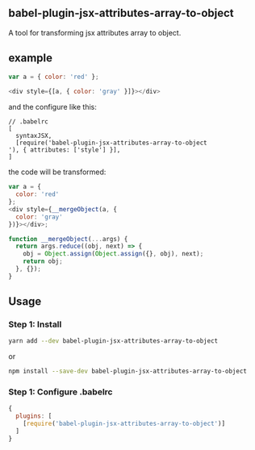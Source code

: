 ## babel-plugin-jsx-attributes-array-to-object
A tool for transforming jsx attributes array to object.
## example
```js
var a = { color: 'red' };
  
<div style={[a, { color: 'gray' }]}></div>
```
and the configure like this:
```
// .babelrc
[
  syntaxJSX,
  [require('babel-plugin-jsx-attributes-array-to-object
'), { attributes: ['style'] }],
]
```
the code will be transformed:
```js
var a = {
  color: 'red'
};
<div style={__mergeObject(a, {
  color: 'gray'
})}></div>;

function __mergeObject(...args) {
  return args.reduce((obj, next) => {
    obj = Object.assign(Object.assign({}, obj), next);
    return obj;
  }, {});
}
```

## Usage
### Step 1: Install
```sh
yarn add --dev babel-plugin-jsx-attributes-array-to-object
```
or
```sh
npm install --save-dev babel-plugin-jsx-attributes-array-to-object
```
### Step 1: Configure .babelrc
```js
{
  plugins: [
    [require('babel-plugin-jsx-attributes-array-to-object')]
  ]
}
```

